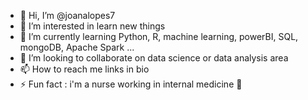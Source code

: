 - 👋 Hi, I’m @joanalopes7
- 👀 I’m interested in learn new things 
- 🌱 I’m currently learning Python, R, machine learning, powerBI, SQL, mongoDB, Apache Spark ...
- 💞️ I’m looking to collaborate on data science or data analysis area
- 📫 How to reach me links in bio
- ⚡ Fun fact : i'm a nurse working in internal medicine 🏥
